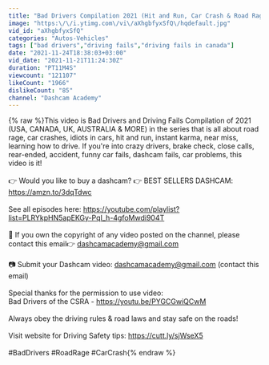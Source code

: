 ```yaml
---
title: "Bad Drivers Compilation 2021 (Hit and Run, Car Crash & Road Rage) #79"
image: "https:\/\/i.ytimg.com\/vi\/aXhgbfyxSfQ\/hqdefault.jpg"
vid_id: "aXhgbfyxSfQ"
categories: "Autos-Vehicles"
tags: ["bad drivers","driving fails","driving fails in canada"]
date: "2021-11-24T18:38:03+03:00"
vid_date: "2021-11-21T11:24:30Z"
duration: "PT11M4S"
viewcount: "121107"
likeCount: "1966"
dislikeCount: "85"
channel: "Dashcam Academy"
---
```

{% raw %}This video is Bad Drivers and Driving Fails Compilation of 2021 (USA, CANADA, UK, AUSTRALIA &amp; MORE) in the series that is all about road rage, car crashes, idiots in cars, hit and run, instant karma, near miss, learning how to drive. If you're into crazy drivers, brake check, close calls, rear-ended, accident, funny car fails, dashcam fails, car problems, this video is it!<br /><br />👉 Would you like to buy a dashcam?  👉 BEST SELLERS DASHCAM:  <a rel="nofollow" target="blank" href="https://amzn.to/3dqTdwc">https://amzn.to/3dqTdwc</a><br /><br /> See all episodes here: <a rel="nofollow" target="blank" href="https://youtube.com/playlist?list=PLRYkpHN5apEKGy-PqI_h-4gfoMwdi904T">https://youtube.com/playlist?list=PLRYkpHN5apEKGy-PqI_h-4gfoMwdi904T</a><br /><br />🔴 If you own the copyright of any video posted on the channel, please contact this email👉 dashcamacademy@gmail.com<br /><br />📷 Submit your Dashcam video: dashcamacademy@gmail.com (contact this email)<br /><br />Special thanks for the permission to use video: <br />Bad Drivers of the CSRA - <a rel="nofollow" target="blank" href="https://youtu.be/PYGCGwiQCwM">https://youtu.be/PYGCGwiQCwM</a><br /><br />Always obey the driving rules &amp; road laws and stay safe on the roads!<br /><br />Visit website for Driving Safety tips: <a rel="nofollow" target="blank" href="https://cutt.ly/sjWseX5">https://cutt.ly/sjWseX5</a><br /><br />#BadDrivers #RoadRage #CarCrash{% endraw %}
